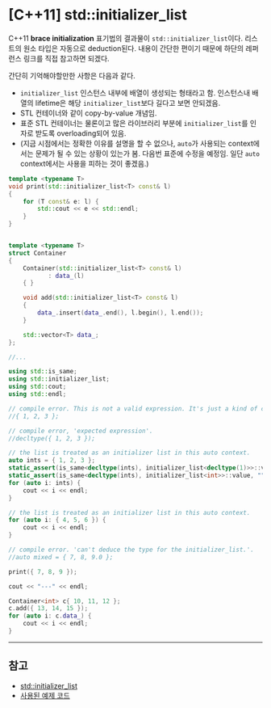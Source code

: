 # [C++11] std::initializer_list

C++11 **brace initialization** 표기법의 결과물이 `std::initializer_list`이다. 리스트의 원소 타입은 자동으로 deduction된다. 내용이 간단한 편이기 때문에 하단의 레퍼런스 링크를 직접 참고하면 되겠다.

간단히 기억해야할만한 사항은 다음과 같다.

+ `initializer_list` 인스턴스 내부에 배열이 생성되는 형태라고 함. 인스턴스내 배열의 lifetime은 해당 `initializer_list`보다 길다고 보면 안되겠음.
+ STL 컨테이너와 같이 copy-by-value 개념임.
+ 표준 STL 컨테이너는 물론이고 많은 라이브러리 부분에 `initializer_list`를 인자로 받도록 overloading되어 있음.
+ (지금 시점에서는 정확한 이유를 설명을 할 수 없으나, `auto`가 사용되는 context에서는 문제가 될 수 있는 상황이 있는가 봄. 다음번 표준에 수정을 예정임. 일단 `auto` context에서는 사용을 피하는 것이 좋겠음.)

```c++
template <typename T>
void print(std::initializer_list<T> const& l)
{
    for (T const& e: l) {
        std::cout << e << std::endl;
    }
}


template <typename T>
struct Container
{
    Container(std::initializer_list<T> const& l)
           : data_(l)
    { }

    void add(std::initializer_list<T> const& l)
    {
        data_.insert(data_.end(), l.begin(), l.end());
    }

    std::vector<T> data_;
};

//...

using std::is_same;
using std::initializer_list;
using std::cout;
using std::endl;

// compile error. This is not a valid expression. It's just a kind of comma-separated integers with braces, which is not valid.
//{ 1, 2, 3 };

// compile error, 'expected expression'.
//decltype({ 1, 2, 3 });

// the list is treated as an initializer list in this auto context.
auto ints = { 1, 2, 3 };
static_assert(is_same<decltype(ints), initializer_list<decltype(1)>>::value, "");
static_assert(is_same<decltype(ints), initializer_list<int>>::value, "");
for (auto i: ints) {
	cout << i << endl;
}

// the list is treated as an initializer list in this auto context.
for (auto i: { 4, 5, 6 }) {
	cout << i << endl;
}

// compile error. 'can't deduce the type for the initializer_list.'.
//auto mixed = { 7, 8, 9.0 };

print({ 7, 8, 9 });

cout << "---" << endl;

Container<int> c{ 10, 11, 12 };
c.add({ 13, 14, 15 });
for (auto i: c.data_) {
	cout << i << endl;
}
```

---

## 참고
+ [std::initializer_list](http://en.cppreference.com/w/cpp/utility/initializer_list)
+ [사용된 예제 코드](https://github.com/ghjang/personal_study/blob/master/cpp/initializer_list/main.cpp)
